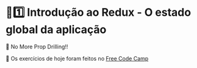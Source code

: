 # :sunrise::one: Introdução ao Redux - O estado global da aplicação

:no_entry_sign: No More Prop Drilling!!

:school: Os exercícios de hoje foram feitos no [Free Code Camp](https://www.freecodecamp.org/learn/front-end-libraries/redux/)
